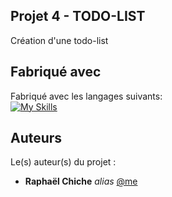 ## Projet 4 - TODO-LIST

Création d'une todo-list

## Fabriqué avec

Fabriqué avec les langages suivants:  
[![My Skills](https://skillicons.dev/icons?i=js,html,css)](https://skillicons.dev)

## Auteurs
Le(s) auteur(s) du projet :
* **Raphaël Chiche** _alias_ [@me](https://github.com/Raphael-Chiche)
